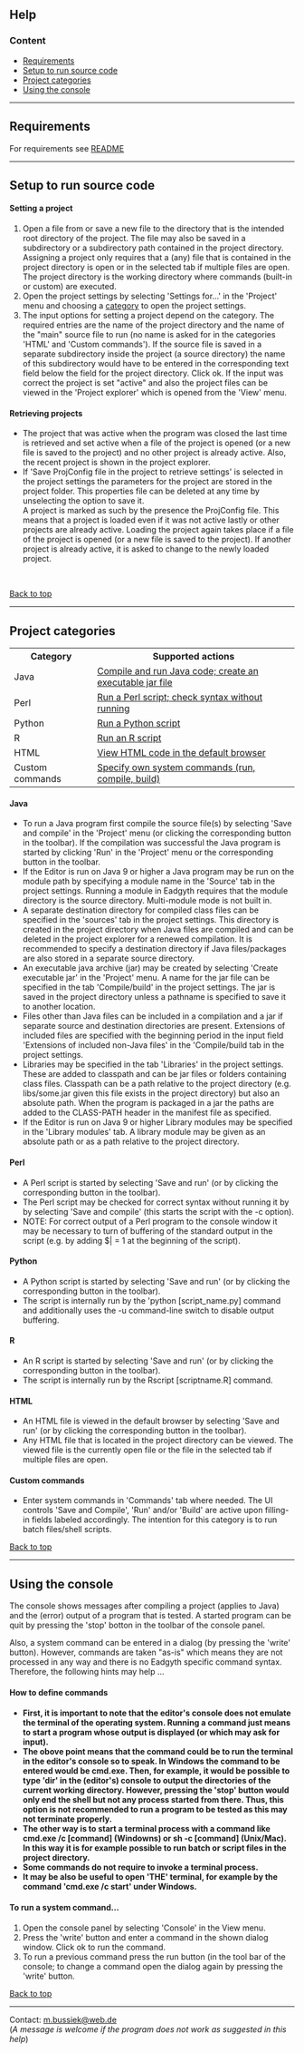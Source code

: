 <h2>Help</h2>
<a id="top"></a>
<h3>Content</h3>
<nav>
<ul>
   <li><a href="#Requirements">Requirements</a><br></li>
   <li><a href="#Projects">Setup to run source code</a>
   <li><a href="#Categories">Project categories</a>
   <li><a href="#Console">Using the console</a></li>
</ul>
</nav>
<hr>
<h2 id="Requirements">Requirements</h2>
<p>
For requirements see
<a href="https://github.com/Eadgyth/Programming-Editor/blob/master/README.md">
README</a>
<hr>
<h2 id="Projects">Setup to run source code</h2>
<h4>Setting a project</h4>
<ol>
<li>Open a file from or save a new file to the directory that is the intended
    root directory of the project. The file may also be saved in a subdirectory
    or a subdirectory path contained in the project directory. Assigning a project
    only requires that a (any) file that is contained in the project directory
    is open or in the selected tab if multiple files are open. The project
    directory is the working directory where commands (built-in or custom) are
    executed.</li>
<li>Open the project settings by selecting 'Settings for...' in the 'Project'
    menu and choosing a <a href="#Categories">category</a> to open the project
    settings.
    </li>
<li>The input options for setting a project depend on the category. The required
    entries are the name of the project directory and the name of the "main"
    source file to run (no name is asked for in the categories 'HTML' and 'Custom
    commands'). If the source file is saved in a separate subdirectory inside the
    project (a source directory) the name of this subdirectory would have to be
    entered in the corresponding text field below the field for the project directory.
    Click ok. If the input was correct the project is set "active" and also the
    project files can be viewed in the 'Project explorer' which is opened from the
    'View' menu.</li>
</ol>
<h4>Retrieving projects</h4>
<ul>
<li>The project that was active when the program was closed the last time is
    retrieved and set active when a file of the project is opened (or a new
    file is saved to the project) and no other project is already active. Also,
    the recent project is shown in the project explorer.</li>
<li>If 'Save ProjConfig file in the project to retrieve settings' is selected
    in the project settings the parameters for the project are stored in the
    project folder. This properties file can be deleted at any time by
    unselecting the option to save it.<br>
    A project is marked as such by the presence the ProjConfig file. This means
    that a project is loaded even if it was not active lastly or other projects
    are already active. Loading the project again takes place if a file of the
    project is opened (or a new file is saved to the project). If another project
    is already active, it is asked to change to the newly loaded project.</li>
</ul>
<br>
<p><a href="#top">Back to top</a></p>
<hr>
<h2 id="Categories">Project categories</h2>
<nav>
<table>
   <tr>
      <th>Category</th>
      <th>Supported actions</th>
   </tr>
   <tr>
      <td>Java</td>
      <td><a href="#JavaProject">Compile and run Java code; create an executable
          jar file</a></td>
   </tr>
   <tr>
      <td>Perl</td>
      <td><a href="#PerlProject">Run a Perl script; check syntax without running
      </a></td>
   </tr>
   <tr>
      <td>Python</td>
      <td><a href="#PythonProject">Run a Python script</a></td>
   </tr>
   <tr>
      <td>R</td>
      <td><a href="#RProject">Run an R script</a></td>
   </tr>
   <tr>
      <td>HTML</td>
      <td><a href="#HtmlProject">View HTML code in the default browser</a></td>
   </tr>
   <tr>
      <td>Custom commands</td>
      <td><a href="#CustomCmd">Specify own system commands (run, compile, build)</a></td>
   </tr>
</table>
</nav>
<h4 id="JavaProject">Java</h4>
<ul>
<li>To run a Java program first compile the source file(s) by selecting 'Save
    and compile' in the 'Project' menu (or clicking the corresponding button
    in the toolbar). If the compilation was successful the Java program is
    started by clicking 'Run' in the 'Project' menu or the corresponding button
    in the toolbar.</li>
<li>If the Editor is run on Java 9 or higher a Java program may be run on the
    module path by specifying a module name in the 'Source' tab in the project
    settings. Running a module in Eadgyth requires that the module directory
    is the source directory. Multi-module mode is not built in.</li>
<li>A separate destination directory for compiled class files can be specified
    in the 'sources' tab in the project settings. This directory is created in
    the project directory when Java files are compiled and can be deleted in the
    project explorer for a renewed compilation. It is recommended to specify a
    destination directory if Java files/packages are also stored in a separate
    source directory.</li>
<li>An executable java archive (jar) may be created by selecting 'Create
    executable jar' in the 'Project' menu. A name for the jar file can be
    specified in the tab 'Compile/build' in the project settings. The jar is
    saved in the project directory unless a pathname is specified to save it
    to another location.</li>
<li>Files other than Java files can be included in a compilation and a jar if
    separate source and destination directories are present. Extensions of
    included files are specified with the beginning period in the input field
    'Extensions of included non-Java files' in the 'Compile/build
    tab in the project settings.</li>
<li>Libraries may be specified in the tab 'Libraries' in the project settings.
    These are added to classpath and can be jar files or folders containing class
    files. Classpath can be a path relative to the project directory (e.g.
    libs/some.jar given this file exists in the project directory) but also an
    absolute path. When the program is packaged in a jar the paths are added to
    the CLASS-PATH header in the manifest file as specified.</li>
<li>If the Editor is run on Java 9 or higher Library modules may be specified
    in the 'Library modules' tab. A library module may be given as an absolute
    path or as a path relative to the project directory.</li>
</ul>
<h4 id="PerlProject">Perl</h4>
<ul>
<li>A Perl script is started by selecting 'Save and run' (or by clicking
    the corresponding button in the toolbar).</li>
<li>The Perl script may be checked for correct syntax without running it by
    by selecting 'Save and compile' (this starts the script with the -c
    option).</li>
<li>NOTE: For correct output of a Perl program to the console window it may be
    necessary to turn of buffering of the standard output in the script (e.g. by
    adding $| = 1 at the beginning of the script).</li>
</ul>
<h4 id="PythonProject">Python</h4>
<ul>
<li>A Python script is started by selecting 'Save and run' (or by clicking
    the corresponding button in the toolbar).</li>
<li>The script is internally run by the 'python [script_name.py] command and
    additionally uses the -u command-line switch to disable output buffering.</li>
</ul>
<h4 id="RProject">R</h4>
<ul>
<li>An R script is started by selecting 'Save and run' (or by clicking the
    corresponding button in the toolbar).</li>
<li>The script is internally run by the Rscript [scriptname.R] command.</li>
</ul>
<h4 id="HtmlProject">HTML</h4>
<ul>
<li>An HTML file is viewed in the default browser by selecting 'Save and run'
    (or by clicking the corresponding button in the toolbar).</li>
<li>Any HTML file that is located in the project directory can be viewed. The
    viewed file is the currently open file or the file in the selected tab if
    multiple files are open.</li>
</ul>
<h4 id="CustomCmd">Custom commands</h4>
<ul>
<li>Enter system commands in 'Commands' tab where needed. The UI controls
    'Save and Compile', 'Run' and/or 'Build' are active upon filling-in
    fields labeled accordingly. The intention for this category is to run
    batch files/shell scripts.</li>
</ul>
<p><a href="#top">Back to top</a></p>
<hr>
<h2 id="Console">Using the console</h2>
<p>The console shows messages after compiling a project (applies to Java) and
   the (error) output of a program that is tested. A started program can be
   quit by pressing the 'stop' botton in the toolbar of the console panel.</p>
<p>Also, a system command can be entered in a dialog (by pressing the 'write'
   button). However, commands are taken "as-is" which means they are not
   processed in any way and there is no Eadgyth specific command syntax.
   Therefore, the following hints may help ... </p>
<h4>How to define commands<h4>
<ul>
<li>First, it is important to note that the editor's console does not emulate
   the terminal of the operating system. Running a command just means to start
   a program whose output is displayed (or which may ask for input).</li>
<li>The obove point means that the command could be to run the terminal in the
   editor's console so to speak. In Windows the command to be entered would be
   cmd.exe. Then, for example, it would be possible to type 'dir' in the
   (editor's) console to output the directories of the current working directory.
   However, pressing the 'stop' button would only end the shell but not any
   process started from there. Thus, this option is not recommended to run a
   program to be tested as this may not terminate properly.</li>
<li>The other way is to start a terminal process with a command like cmd.exe /c
   [command] (Windowns) or sh -c [command] (Unix/Mac). In this way it is for
   example possible to run batch or script files in the project directory.</li>
<li>Some commands do not require to invoke a terminal process.</li>
<li>It may be also be useful to open 'THE' terminal, for example by the command
   'cmd.exe /c start' under Windows.</li>
</ul>
<h4>To run a system command...</h4>
<ol>
<li>Open the console panel by selecting 'Console' in the View menu.</li>
<li>Press the 'write' button and enter a command in the shown dialog window.
    Click ok to run the command.</li>
<li>To run a previous command press the run button (in the tool bar of the
    console; to change a command open the dialog again by pressing the 'write'
    button.</li>
</ol>
<p><a href="#top">Back to top</a></p>
<hr>
<p>
  Contact: <a href="mailto:m.bussiek@web.de">m.bussiek@web.de</a><br>
  (<i>A message is welcome if the program does not work as suggested in this help</i>)
</p>

